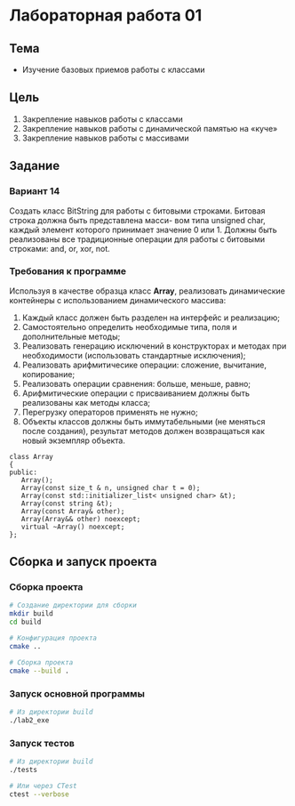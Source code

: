 # Лабораторная работа 01

## Тема

* Изучение базовых приемов работы с классами

## Цель

1. Закрепление навыков работы с классами 
2. Закрепление навыков работы с динамической памятью на «куче» 
3. Закрепление навыков работы с массивами

## Задание
### Вариант 14
Создать класс BitString для работы с битовыми строками. Битовая строка должна быть представлена масси-
вом типа unsigned char, каждый элемент которого принимает значение 0 или 1. Должны быть реализованы 
все традиционные операции для работы с битовыми строками: and, or, xor, not. 

### Требования к программе
Используя в качестве образца класс **Array**, реализовать динамические контейнеры с использованием динамического массива:
1. Каждый класс должен быть разделен на интерфейс и реализацию;
2. Самостоятельно определить необходимые типа, поля и дополнительные методы;
3. Реализовать генерацию исключений в конструкторах и методах при необходимости (использовать стандартные исключения);
4. Реализовать арифмитичесике операции: сложение, вычитание, копирование;
5. Реализовать операции сравнения: больше, меньше, равно;
6. Арифмитические операции с присваиванием должны быть реализованы как методы класса;
7. Перегрузку операторов применять не нужно;
8. Объекты классов должны быть иммутабельными (не меняться после создания), результат методов должен возвращаться как новый экземпляр объекта.

```
class Array 
{  
public: 
   Array(); 
   Array(const size_t & n, unsigned char t = 0); 
   Array(const std::initializer_list< unsigned char> &t); 
   Array(const string &t); 
   Array(const Array& other); 
   Array(Array&& other) noexcept;               
   virtual ~Array() noexcept; 
};
```


## Сборка и запуск проекта

### Сборка проекта

```bash
# Создание директории для сборки
mkdir build
cd build

# Конфигурация проекта
cmake ..

# Сборка проекта
cmake --build .
```

### Запуск основной программы

```bash
# Из директории build
./lab2_exe
```

### Запуск тестов

```bash
# Из директории build
./tests

# Или через CTest
ctest --verbose
```

